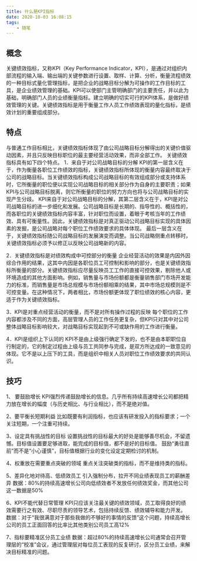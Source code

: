 ```yaml
---
title: 什么是KPI指标
date: 2020-10-03 16:08:15
tags:
    - 随笔
---
```


## 概念
关键绩效指标，又称KPI（Key Performance Indicator，KPI），是通过对组织内部流程的输入端、输出端的关键参数进行设置、取样、计算、分析，衡量流程绩效的一种目标式量化管理指标，是把企业的战略目标分解为可操作的工作目标的工具，是企业绩效管理的基础。KPI可以使部门主管明确部门的主要责任，并以此为基础，明确部门人员的业绩衡量指标。建立明确的切实可行的KPI体系，是做好绩效管理的关键。关键绩效指标是用于衡量工作人员工作绩效表现的量化指标，是绩效计划的重要组成部分。

<!--more-->

## 特点
与普通工作目标相比，关键绩效指标体现了由公司战略目标分解得出的关键价值驱动因素，并且只反映目标职位的最主要经营活动效果，而非全部工作。
关键绩效指标具有如下四个特点。
1．来自于对公司战略目标的分解
KPI的第一层含义在于，作为衡量各职位工作绩效的指标，关键绩效指标所体现的衡量内容最终取决于公司的战略目标。当关键绩效指标构成公司战略目标的有效组成部分或支持体系时，它所衡量的职位便以实现公司战略目标的相关部分作为自身的主要职责；如果KPI与公司战略目标脱离，则它所衡量的职位的努力方向也将与公司战略目标的实现产生分歧。
KPI来自于对公司战略目标的分解，其第二层含义在于，KPI是对公司战略目标的进一步细化和发展。公司战略目标是长期的、指导性的、概括性的，而各职位的关键绩效指标内容丰富，针对职位而设置，着眼于考核当年的工作绩效、具有可衡量性。因此，关键绩效指标是对真正驱动公司战略目标实现的具体因素的发掘，是公司战略对每个职位工作绩效要求的具体体现。
最后一层含义在于，关键绩效指标随公司战略目标的发展演变而调整。当公司战略侧重点转移时，关键绩效指标必须予以修正以反映公司战略新的内容。

2．关键绩效指标是对绩效构成中可控部分的衡量
企业经营活动的效果是内因外因综合作用的结果，这其中内因是各职位员工可控制和影响的部分，也是关键绩效指标所衡量的部分。关键绩效指标应尽量反映员工工作的直接可控效果，剔除他人或环境造成的其他方面影响。例如，销售量与市场份额都是衡量销售部门市场开发能力的标准，而销售量是市场总规模与市场份额相乘的结果，其中市场总规模则是不可控变量。在这种情况下，两者相比，市场份额更体现了职位绩效的核心内容，更适于作为关键绩效指标。

3．KPI是对重点经营活动的衡量，而不是对所有操作过程的反映
每个职位的工作内容都涉及不同的方面，高层管理人员的工作任务更复杂，但KPI只对其中对公司整体战略目标影响较大，对战略目标实现起到不可或缺作用的工作进行衡量。

4．KPI是组织上下认同的
KPI不是由上级强行确定下发的，也不是由本职职位自行制定的，它的制定过程由上级与员工共同参与完成，是双方所达成的一致意见的体现。它不是以上压下的工具，而是组织中相关人员对职位工作绩效要求的共同认识。


## 技巧
1、 要鼓励增长
KPI强烈传递鼓励增长的信息。几乎所有持续高速增长公司都把精力放在增长的幅度（与历史相比、与行业相比），而不是绝对值。

2、要平衡长短期利益
比如既要有利润指标，也应该有研发投入的指标要求；一个关注短期，一个注重可持续。

3、设定具有挑战性的目标
设置挑战性的目标最大的好处是能够善尽机会，不留遗憾。目标值设置要足够进取，能完成的目标值，都不是好的目标值。
鼓励“勇往直前”而不是“小心谨慎”，目标值根据行业的变化设定定期检讨的机制。

4、权重放在需要重点突破的领域
重点关注突破类的指标，而不是维持类的指标。

5、差异化地对待高、低绩效员工
引入强制分布，拉开不同业绩表现员工的薪酬差异
数据：80%的持续高速增长公司向低绩效者不发放任何绩效奖金，而其他公司这一数据是50%

6、KPI不能代替日常管理
KPI只应该关注最关键的绩效领域，员工取得良好的绩效需要行之有效、尽职尽责的领导艺术，包括持续反馈、绩效辅导和能力开发。
数据：对于“我很满意对于那些我做的不够好的事情的反馈”这个问题，持续高增长公司的员工正面回答的比率比其他类别公司员工高12%

7、指标要精准区分员工业绩
数据：超过80%的持续高速增长公司通常会召开管理层的“校准”会议，通过管理层对每位员工表现的反复研讨，区分员工业绩，来解决目标精准的问题。

